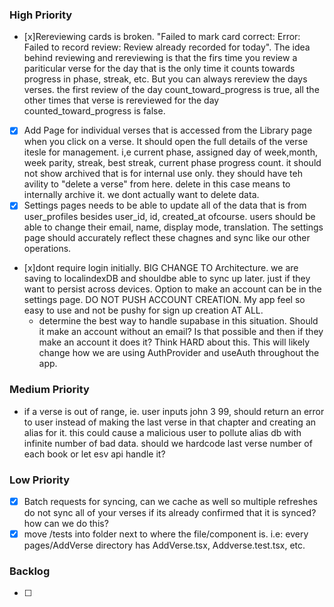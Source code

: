 ### High Priority
- [x]Rereviewing cards is broken. "Failed to mark card correct: Error: Failed to record review: Review already recorded for today". The idea behind reviewing and rereviewing is that the firs time you review a pariticular verse for the day that is the only time it counts towards progress in phase, streak, etc. But you can always rereview the days verses. the first review of the day count_toward_progress is true, all the other times that verse is rereviewed for the day counted_toward_progress is false.
- [x] Add Page for individual verses that is accessed from the Library page when you click on a verse. It should open the full details of the verse itesle for management. i,e current phase, assigned day of week,month, week parity, streak, best streak, current phase progress count. it should not show archived that is for internal use only. they should have teh avility to "delete a verse" from here. delete in this case means to internally archive it. we dont actually want to delete data. 
- [x] Settings pages needs to be able to update all of the data that is from user_profiles besides user_id, id, created_at ofcourse. users should be able to change their email, name, display mode, translation. The settings page should accurately reflect these chagnes and sync like our other operations.
- [x]dont require login initially. BIG CHANGE TO Architecture. 
 we are saving to localindexDB and shouldbe able to sync up later. just if they want to persist across devices. Option to make an account can be in the settings page. DO NOT PUSH ACCOUNT CREATION. My app feel so easy to use and not be pushy for sign up creation AT ALL. 
    - determine the best way to handle supabase in this situation. Should it make an account without an email? Is that possible and then if they make an account it does it? Think HARD about this. This will likely change how we are using AuthProvider and useAuth throughout the app.

### Medium Priority
- if a verse is out of range, ie. user inputs john 3 99, should return an error to user instead of making the last verse in that chapter and creating an alias for it. this could cause a malicious user to pollute alias db with infinite number of bad data. should we hardcode last verse number of each book or let esv api handle it?

### Low Priority 
- [x] Batch requests for syncing, can we cache as well so multiple refreshes do not sync all of your verses if its already confirmed that it is synced? how can we do this?
- [x] move /tests into folder next to where the file/component is. i.e: every pages/AddVerse directory has AddVerse.tsx, Addverse.test.tsx, etc.

### Backlog
- [ ] 
